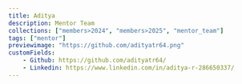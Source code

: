 ```yaml
---
title: Aditya
description: Mentor Team
collections: ["members>2024", "members>2025", "mentor_team"]
tags: ["mentor"]
previewimage: "https://github.com/adityatr64.png"
customFields:
    - Github: https://github.com/adityatr64/
    - Linkedin: https://www.linkedin.com/in/aditya-r-286650337/
---
```


